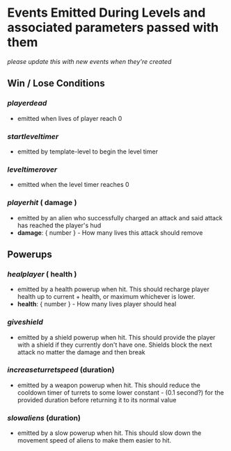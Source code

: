 # Events Emitted During Levels and associated parameters passed with them
*please update this with new events when they're created*

## **Win / Lose Conditions**

### *playerdead*
* emitted when lives of player reach 0

### *startleveltimer*
* emitted by template-level to begin the level timer

### *leveltimerover*
* emitted when the level timer reaches 0

### *playerhit* ( damage )
* emitted by an alien who successfully charged an attack and said attack has reached
the player's hud
* **damage**: { number } - How many lives this attack should remove


## **Powerups**

### *healplayer* ( health )
* emitted by a health powerup when hit. This should recharge player health up to current +
health, or maximum whichever is lower.
* **health**: { number } - How many lives player should heal

### *giveshield*
* emitted by a shield powerup when hit. This should provide the player with a shield
if they currently don't have one. Shields block the next attack no matter the damage
and then break

### *increaseturretspeed* (duration)
* emitted by a weapon powerup when hit. This should reduce the cooldown timer of
turrets to some lower constant - (0.1 second?) for the provided duration before
returning it to its normal value

### *slowaliens* (duration)
* emitted by a slow powerup when hit. This should slow down the movement speed of aliens to make
them easier to hit.
